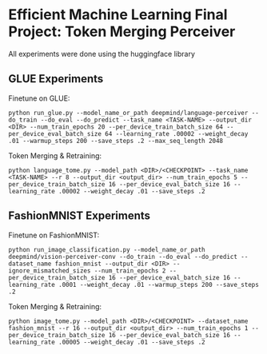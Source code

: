 # Efficient Machine Learning Final Project: Token Merging Perceiver
All experiments were done using the huggingface library
## GLUE Experiments

Finetune on GLUE:

    python run_glue.py --model_name_or_path deepmind/language-perceiver --do_train --do_eval --do_predict --task_name <TASK-NAME> --output_dir <DIR> --num_train_epochs 20 --per_device_train_batch_size 64 --per_device_eval_batch_size 64 --learning_rate .00002 --weight_decay .01 --warmup_steps 200 --save_steps .2 --max_seq_length 2048

Token Merging & Retraining:

    python language_tome.py --model_path <DIR>/<CHECKPOINT> --task_name <TASK-NAME> --r 8 --output_dir <output_dir> --num_train_epochs 5 --per_device_train_batch_size 16 --per_device_eval_batch_size 16 --learning_rate .00002 --weight_decay .01 --save_steps .2

## FashionMNIST Experiments

Finetune on FashionMNIST:

    python run_image_classification.py --model_name_or_path deepmind/vision-perceiver-conv --do_train --do_eval --do_predict --dataset_name fashion_mnist --output_dir <DIR> --ignore_mismatched_sizes --num_train_epochs 2 --per_device_train_batch_size 16 --per_device_eval_batch_size 16 --learning_rate .0001 --weight_decay .01 --warmup_steps 200 --save_steps .2

Token Merging & Retraining:

    python image_tome.py --model_path <DIR>/<CHECKPOINT> --dataset_name fashion_mnist --r 16 --output_dir <output_dir> --num_train_epochs 1 --per_device_train_batch_size 16 --per_device_eval_batch_size 16 --learning_rate .00005 --weight_decay .01 --save_steps .2